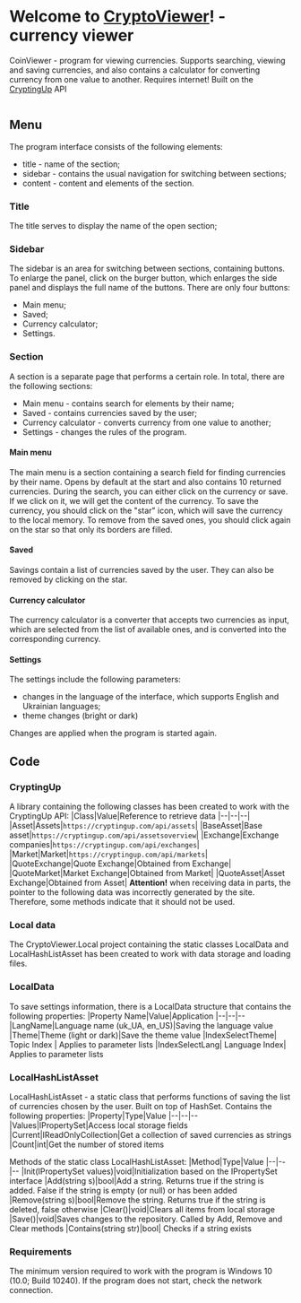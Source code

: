 # Welcome to **[CryptoViewer](https://github.com/YarikVor/CryptoViewer)**! - currency viewer
CoinViewer - program for viewing currencies. Supports searching, viewing and saving currencies, and also contains a calculator for converting currency from one value to another. Requires internet! Built on the [CryptingUp](https://cryptingup.com/) API

![]()

## Menu
The program interface consists of the following elements:
- title - name of the section;
- sidebar - contains the usual navigation for switching between sections;
- content - content and elements of the section.

### Title
The title serves to display the name of the open section;

### Sidebar
The sidebar is an area for switching between sections, containing buttons. To enlarge the panel, click on the burger button, which enlarges the side panel and displays the full name of the buttons. There are only four buttons:
- Main menu;
- Saved;
- Currency calculator;
- Settings.

### Section
A section is a separate page that performs a certain role. In total, there are the following sections:
- Main menu - contains search for elements by their name;
- Saved - contains currencies saved by the user;
- Currency calculator - converts currency from one value to another;
- Settings - changes the rules of the program.

#### Main menu
The main menu is a section containing a search field for finding currencies by their name. Opens by default at the start and also contains 10 returned currencies. During the search, you can either click on the currency or save. If we click on it, we will get the content of the currency. To save the currency, you should click on the "star" icon, which will save the currency to the local memory. To remove from the saved ones, you should click again on the star so that only its borders are filled.

#### Saved
Savings contain a list of currencies saved by the user. They can also be removed by clicking on the star.

#### Currency calculator
The currency calculator is a converter that accepts two currencies as input, which are selected from the list of available ones, and is converted into the corresponding currency.

#### Settings
The settings include the following parameters:
- changes in the language of the interface, which supports English and Ukrainian languages;
- theme changes (bright or dark)

Changes are applied when the program is started again.

## Code
### CryptingUp
A library containing the following classes has been created to work with the CryptingUp API:
|Class|Value|Reference to retrieve data
|--|--|--|
|Asset|Assets|`https://cryptingup.com/api/assets`|
|BaseAsset|Base asset|`https://cryptingup.com/api/assetsoverview`|
|Exchange|Exchange companies|`https://cryptingup.com/api/exchanges`|
|Market|Market|``https://cryptingup.com/api/markets``|
|QuoteExchange|Quote Exchange|Obtained from Exchange|
|QuoteMarket|Market Exchange|Obtained from Market|
|QuoteAsset|Asset Exchange|Obtained from Asset|
**Attention!** when receiving data in parts, the pointer to the following data was incorrectly generated by the site. Therefore, some methods indicate that it should not be used.

### Local data
The CryptoViewer.Local project containing the static classes LocalData and LocalHashListAsset has been created to work with data storage and loading files.

### LocalData
To save settings information, there is a LocalData structure that contains the following properties:
|Property Name|Value|Application
|--|--|--
|LangName|Language name (uk_UA, en_US)|Saving the language value
|Theme|Theme (light or dark)|Save the theme value
|IndexSelectTheme| Topic Index | Applies to parameter lists
|IndexSelectLang| Language Index| Applies to parameter lists

### LocalHashListAsset
LocalHashListAsset - a static class that performs functions of saving the list of currencies chosen by the user. Built on top of HashSet. Contains the following properties:
|Property|Type|Value
|--|--|--
|Values|IPropertySet|Access local storage fields
|Current|IReadOnlyCollection<string>|Get a collection of saved currencies as strings
|Count|int|Get the number of stored items

Methods of the static class LocalHashListAsset:
|Method|Type|Value
|--|--|--
|Init(IPropertySet values)|void|Initialization based on the IPropertySet interface
|Add(string s)|bool|Add a string. Returns true if the string is added. False if the string is empty (or null) or has been added
|Remove(string s)|bool|Remove the string. Returns true if the string is deleted, false otherwise
|Clear()|void|Clears all items from local storage
|Save()|void|Saves changes to the repository. Called by Add, Remove and Clear methods
|Contains(string str)|bool| Checks if a string exists

### Requirements
The minimum version required to work with the program is Windows 10 (10.0; Build 10240).
If the program does not start, check the network connection.
